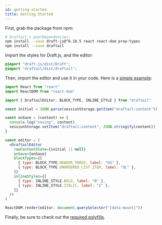 ```yaml
---
id: getting-started
title: Getting Started
---
```


First, grab the package from npm:

```sh
# Draftail's peerDependencies:
npm install --save draft-js@^0.10.5 react react-dom prop-types
npm install --save draftail
```

Import the styles for Draft.js, and the editor:

```scss
@import "draft-js/dist/Draft";
@import "draftail/dist/draftail";
```

Then, import the editor and use it in your code. Here is a [simple example](https://www.draftail.org/examples/):

```jsx
import React from "react"
import ReactDOM from "react-dom"

import { DraftailEditor, BLOCK_TYPE, INLINE_STYLE } from "draftail"

const initial = JSON.parse(sessionStorage.getItem("draftail:content"))

const onSave = (content) => {
  console.log("saving", content)
  sessionStorage.setItem("draftail:content", JSON.stringify(content))
}

const editor = (
  <DraftailEditor
    rawContentState={initial || null}
    onSave={onSave}
    blockTypes={[
      { type: BLOCK_TYPE.HEADER_THREE, label: "H3" },
      { type: BLOCK_TYPE.UNORDERED_LIST_ITEM, label: "UL" },
    ]}
    inlineStyles={[
      { type: INLINE_STYLE.BOLD, label: "B" },
      { type: INLINE_STYLE.ITALIC, label: "I" },
    ]}
  />
)

ReactDOM.render(editor, document.querySelector("[data-mount]"))
```

Finally, be sure to check out the [required polyfills](BrowserSupport.md).

